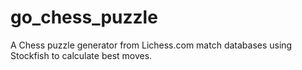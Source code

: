 # go_chess_puzzle
A Chess puzzle generator from Lichess.com match databases using Stockfish to calculate best moves.
